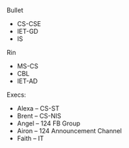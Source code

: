 Bullet
- CS-CSE
- IET-GD
- IS

Rin
- MS-CS
- CBL
- IET-AD

Execs:
- Alexa – CS-ST
- Brent – CS-NIS
- Angel – 124 FB Group
- Airon – 124 Announcement Channel
- Faith – IT